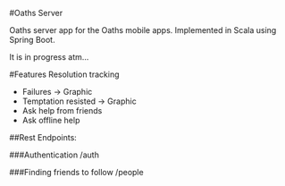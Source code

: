 #Oaths Server

Oaths server app for the Oaths mobile apps.
Implemented in Scala using Spring Boot.

It is in progress atm...

#Features
Resolution tracking
- Failures -> Graphic
- Temptation resisted -> Graphic
- Ask help from friends
- Ask offline help

##Rest Endpoints:

###Authentication
/auth

###Finding friends to follow
/people

